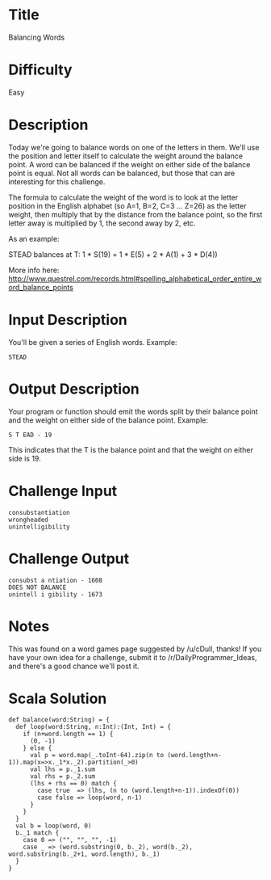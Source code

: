 # Title

Balancing Words

# Difficulty

Easy

# Description

Today we're going to balance words on one of the letters in them. We'll use the position and letter itself to calculate the weight around the balance point. A word can be balanced if the weight on either side of the balance point is equal. Not all words can be balanced, but those that can are interesting for this challenge.

The formula to calculate the weight of the word is to look at the letter position in the English alphabet (so A=1, B=2, C=3 ... Z=26) as the letter weight, then multiply that by the distance from the balance point, so the first letter away is multiplied by 1, the second away by 2, etc. 

As an example:

STEAD balances at T: 1 * S(19) = 1 * E(5) + 2 * A(1) + 3 * D(4))

More info here: http://www.questrel.com/records.html#spelling_alphabetical_order_entire_word_balance_points

# Input Description

You'll be given a series of English words. Example:

    STEAD

# Output Description

Your program or function should emit the words split by their balance point and the weight on either side of the balance point. Example:

    S T EAD - 19
    
This indicates that the T is the balance point and that the weight on either side is 19.

# Challenge Input

    consubstantiation
    wrongheaded
    unintelligibility

# Challenge Output

	consubst a ntiation - 1608
	DOES NOT BALANCE
	unintell i gibility - 1673
    
# Notes

This was found on a word games page suggested by /u/cDull, thanks! If you have your own idea for a challenge, submit it to /r/DailyProgrammer_Ideas, and there's a good chance we'll post it.

# Scala Solution

	def balance(word:String) = {
	  def loop(word:String, n:Int):(Int, Int) = {
	    if (n+word.length == 1) {
	      (0, -1)
	    } else {
	      val p = word.map(_.toInt-64).zip(n to (word.length+n-1)).map(x=>x._1*x._2).partition(_>0)
	      val lhs = p._1.sum
	      val rhs = p._2.sum
	      (lhs + rhs == 0) match {
	        case true  => (lhs, (n to (word.length+n-1)).indexOf(0))
	        case false => loop(word, n-1)
	      }
	    }
	  }
	  val b = loop(word, 0)
	  b._1 match {
	    case 0 => ("", "", "", -1)
	    case _ => (word.substring(0, b._2), word(b._2), word.substring(b._2+1, word.length), b._1)
	  }
	}